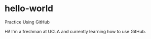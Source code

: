 # hello-world
Practice Using GitHub

Hi! I'm a freshman at UCLA and currently learning how to use GitHub. 
